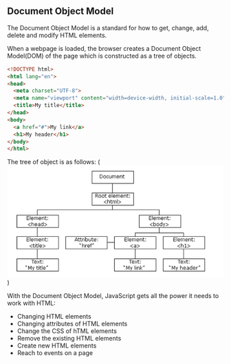 ## Document Object Model
The Document Object Model is a standard for how to get, change, add, delete and modify HTML elements.

When a webpage is loaded, the browser creates a Document Object Model(DOM) of the page which is constructed as a tree of objects.

```hTML
<!DOCTYPE html>
<html lang="en">
<head>
  <meta charset="UTF-8">
  <meta name="viewport" content="width=device-width, initial-scale=1.0">
  <title>My title</title>
</head>
<body>
  <a href="#">My link</a>
  <h1>My header</h1>
</body>
</html>
```
The tree of object is as follows:
(![alt text](image.png))

With the Document Object Model, JavaScript gets all the power it needs to work with HTML:
- Changing HTML elements
- Changing attributes of HTML elements
- Change the CSS of hTML elements
- Remove the existing HTML elements
- Create new HTML elements
- Reach to events on a page
